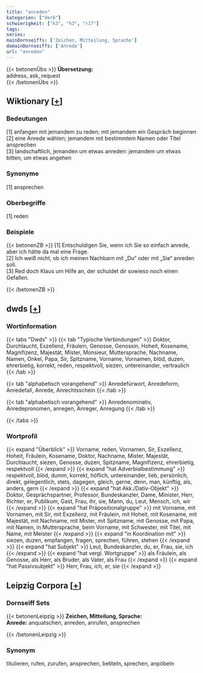 ```yaml
---
title: "anreden"
kategorien: ["Verb"]
schwierigkeit: ["k3", "h3", "r17"]
tags:
series:
mainDornseiffs: ['Zeichen, Mitteilung, Sprache']
domainDornseiffs: ['Anrede']
url: "anreden"
---
```


{{< betonenÜbs >}}
**Übersetzung:**  
address, ask, request  
{{< /betonenÜbs >}}

## Wiktionary [[+](https://de.wiktionary.org/wiki/anreden)]

### Bedeutungen
[1] anfangen mit jemandem zu reden; mit jemandem ein Gespräch beginnen  
[2] eine Anrede wählen; jemandem mit bestimmtem Namen oder Titel ansprechen  
[3] landschaftlich, jemanden um etwas anreden: jemandem um etwas bitten, um etwas angehen  

### Synonyme
[1] ansprechen  

### Oberbegriffe
[1] reden  

### Beispiele
{{< betonenZB >}}
[1] Entschuldigen Sie, wenn ich Sie so einfach anrede, aber ich hätte da mal eine Frage.  
[2] Ich weiß nicht, ob ich meinen Nachbarn mit „Du“ oder mit „Sie“ anreden soll.  
[3] Red doch Klaus um Hilfe an, der schuldet dir sowieso noch einen Gefallen.  

{{< /betonenZB >}}


## dwds [[+](https://www.dwds.de/wb/anreden)]

### Wortinformation
{{< tabs "Dwds" >}}
{{< tab "Typische Verbindungen" >}}
Doktor, Durchlaucht, Exzellenz, Fräulein, Genosse, Genossin, Hoheit, Kosename, Magnifizenz, Majestät, Mister, Monsieur, Muttersprache, Nachname, Namen, Onkel, Papa, Sir, Spitzname, Vorname, Vornamen, blöd, duzen, ehrerbietig, korrekt, reden, respektvoll, siezen, untereinander, vertraulich
{{< /tab >}}

{{< tab "alphabetisch vorangehend" >}}
Anredefürwort, Anredeform, Anredefall, Anrede, Anrechtsschein
{{< /tab >}}

{{< tab "alphabetisch vorangehend" >}}
Anredenominativ, Anredepronomen, anregen, Anreger, Anregung
{{< /tab >}}

{{< /tabs >}}

### Wortprofil
{{< expand "Überblick" >}} Vorname, reden, Vornamen, Sir, Exzellenz, Hoheit, Fräulein, Kosename, Doktor, Nachname, Mister, Majestät, Durchlaucht, siezen, Genosse, duzen, Spitzname, Magnifizenz, ehrerbietig, respektvoll {{< /expand >}}
{{< expand "hat Adverbialbestimmung" >}} respektvoll, blöd, dumm, korrekt, höflich, untereinander, lieb, persönlich, direkt, gelegentlich, stets, dagegen, gleich, gerne, denn, man, künftig, als, anders, gern {{< /expand >}}
{{< expand "hat Akk./Dativ-Objekt" >}} Doktor, Gesprächspartner, Professor, Bundeskanzler, Dame, Minister, Herr, Richter, er, Publikum, Gast, Frau, ihr, sie, Mann, du, Leut, Mensch, ich, wir {{< /expand >}}
{{< expand "hat Präpositionalgruppe" >}} mit Vorname, mit Vornamen, mit Sir, mit Exzellenz, mit Fräulein, mit Hoheit, mit Kosename, mit Majestät, mit Nachname, mit Mister, mit Spitzname, mit Genosse, mit Papa, mit Namen, in Muttersprache, beim Vorname, mit Schwester, mit Titel, mit Name, mit Meister {{< /expand >}}
{{< expand "in Koordination mit" >}} siezen, duzen, empfangen, fragen, sprechen, führen, stehen {{< /expand >}}
{{< expand "hat Subjekt" >}} Leut, Bundeskanzler, du, er, Frau, sie, ich {{< /expand >}}
{{< expand "hat vergl. Wortgruppe" >}} als Fräulein, als Genosse, als Herr, als Bruder, als Vater, als Frau {{< /expand >}}
{{< expand "hat Passivsubjekt" >}} Herr, Frau, ich, er, sie {{< /expand >}}

## Leipzig Corpora [[+](https://corpora.uni-leipzig.de/en/res?word=anreden&corpusId=deu_newscrawl-public_2018)]

### Dornseiff Sets
{{< betonenLeipzig >}}
**Zeichen, Mitteilung, Sprache:**  
**Anrede:** anquatschen, anreden, anrufen, ansprechen  

{{< /betonenLeipzig >}}

### Synonym
titulieren, rufen, zurufen, ansprechen, betiteln, sprechen, anpöbeln

